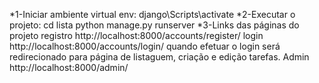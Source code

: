 *1-Iniciar ambiente virtual env:
  django\Scripts\activate
*2-Executar o projeto:
  cd lista
  python manage.py runserver
*3-Links das páginas do projeto
  registro
    http://localhost:8000/accounts/register/
  login
    http://localhost:8000/accounts/login/
  quando efetuar o login será redirecionado para página de listaguem, criação e edição tarefas.
  Admin
    http://localhost:8000/admin/
      
